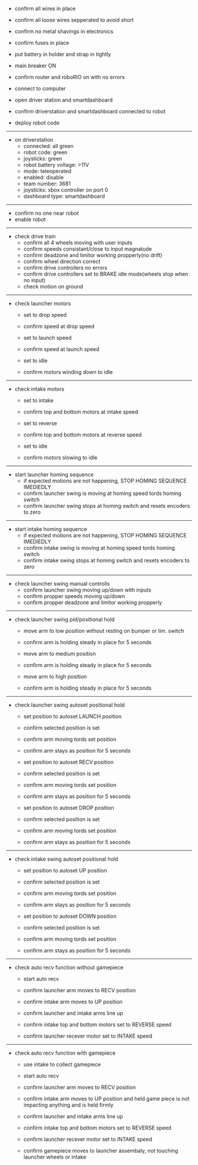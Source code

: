  * confirm all wires in place
 * confirm all loose wires sepperated to avoid short
 * confirm no metal shavings in electronics
 * confirm fuses in place

 * put battery in holder and strap in tightly
 * main breaker ON

 * confirm router and roboRIO on with no errors
 * connect to computer
 * open driver station and smartdashboard
 * confirm driverstation and smartdashboard connected to robot
 * deploy robot code
----
 * on driverstation
    * connected: all green
    * robot code: green
    * joysticks: green
    * robot battery voltage: >11V
    * mode: teleoperated
    * enabled: disable
    * team number: 3681
    * joysticks: xbox controller on port 0
    * dashboard type: smartdashboard
----
 * confirm no one near robot
 * enable robot
----
 * check drive train
    * confirm all 4 wheels moving with user inputs
    * confirm speeds consistant/close to input magnatude
    * confirm deadzone and limitor working propperly(no drift)
    * confirm wheel direction correct
    * confirm drive controllers no errors
    * confirm drive controllers set to BRAKE idle mode(wheels stop when no input)
    * check motion on ground
----
 * check launcher motors
    * set to drop speed
    * confirm speed at drop speed

    * set to launch speed
    * confirm speed at launch speed

    * set to idle
    * confirm motors winding down to idle
----
 * check intake motors
    * set to intake
    * confirm top and bottom motors at intake speed

    * set to reverse
    * confirm top and bottom motors at reverse speed

    * set to idle
    * confirm motors slowing to idle
----
 * start launcher homing sequence
    * if expected motions are not happening, STOP HOMING SEQUENCE IMEDIEDLY
    * confirm launcher swing is moving at homing speed tords homing switch
    * confirm launcher swing stops at homing switch and resets encoders to zero
----
 * start intake homing sequence
    * if expected motions are not happening, STOP HOMING SEQUENCE IMEDIEDLY
    * confirm intake swing is moving at homing speed tords homing switch
    * confirm intake swing stops at homing switch and resets encoders to zero
----
 * check launcher swing manual controlls
    * confirm launcher swing moving up/down with inputs
    * confirm propper speeds moving up/down
    * confirm propper deadzone and limitor working propperly
----
 * check launcher swing pid/positional hold
    * move arm to low position without resting on bumper or lim. switch
    * confirm arm is holding steady in place for 5 seconds

    * move arm to medium position
    * confirm arm is holding steady in place for 5 seconds

    * move arm to high position
    * confirm arm is holding steady in place for 5 seconds
----
* check launcher swing autoset positional hold
    * set position to autoset LAUNCH position
    * confirm selected position is set
    * confirm arm moving tords set position
    * confirm arm stays as position for 5 seconds

    * set position to autoset RECV position
    * confirm selected position is set
    * confirm arm moving tords set position
    * confirm arm stays as position for 5 seconds

    * set position to autoset DROP position
    * confirm selected position is set
    * confirm arm moving tords set position
    * confirm arm stays as position for 5 seconds
----
* check intake swing autoset positional hold
    * set position to autoset UP position
    * confirm selected position is set
    * confirm arm moving tords set position
    * confirm arm stays as position for 5 seconds

    * set position to autoset DOWN position
    * confirm selected position is set
    * confirm arm moving tords set position
    * confirm arm stays as position for 5 seconds
----
 * check auto recv function without gamepiece
    * start auto recv

    * confirm launcher arm moves to RECV position
    * confirm intake arm moves to UP position
    * confirm launcher and intake arms line up

    * confirm intake top and bottom motors set to REVERSE speed
    * confirm launcher recever motor set to INTAKE speed
----
 * check auto recv function with gamepiece
    * use intake to collect gamepiece

    * start auto recv

    * confirm launcher arm moves to RECV position
    * confirm intake arm moves to UP position and held game piece is not impacting anything and is held firmly
    * confirm launcher and intake arms line up

    * confirm intake top and bottom motors set to REVERSE speed
    * confirm launcher recever motor set to INTAKE speed

    * confirm gamepiece moves to launcher assembaly, not touching launcher wheels or intake